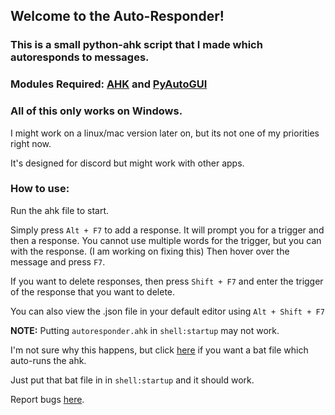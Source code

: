 ## Welcome to the Auto-Responder!
### This is a small python-ahk script that I made which autoresponds to messages.
### Modules Required: [AHK](https://www.autohotkey.com/) and [PyAutoGUI](https://pypi.org/project/PyAutoGUI/)
### **All of this only works on Windows.**

I might work on a linux/mac version later on, but its not one of my priorities right now.

It's designed for discord but might work with other apps.


### How to use:
Run the ahk file to start.

Simply press `Alt + F7` to add a response.
It will prompt you for a trigger and then a response.
You cannot use multiple words for the trigger, but you can with the response. (I am working on fixing this)
Then hover over the message and press `F7`.

If you want to delete responses, then press `Shift + F7` and enter the trigger of the response that you want to delete.

You can also view the .json file in your default editor using `Alt + Shift + F7`

**NOTE:** Putting `autoresponder.ahk` in `shell:startup` may not work.

I'm not sure why this happens, but click [here](https://gist.github.com/prokenz101/82c25bffde8ecdb992403f610ded5e0b) if you want a bat file which auto-runs the ahk.

Just put that bat file in in `shell:startup` and it should work.

Report bugs [here](https://github.com/prokenz101/auto-responder/issues).
